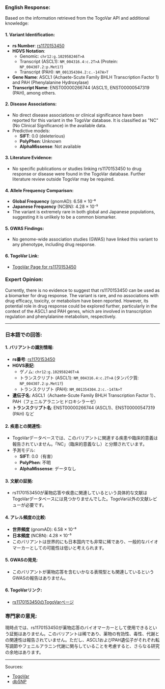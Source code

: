 ### English Response:

Based on the information retrieved from the TogoVar API and additional knowledge:

#### 1. **Variant Identification**:
   - **rs Number**: [rs1170153450](https://identifiers.org/dbsnp/rs1170153450)
   - **HGVS Notation**:
     - Genomic: `chr12:g.102958246T>A`
     - Transcript (ASCL1): `NM_004316.4:c.2T>A` (Protein: `NP_004307.2:p.Met1?`)
     - Transcript (PAH): `NM_001354304.2:c.-147A>T`
   - **Gene Name**: ASCL1 (Achaete-Scute Family BHLH Transcription Factor 1) and PAH (Phenylalanine Hydroxylase)
   - **Transcript Name**: ENST00000266744 (ASCL1), ENST00000547319 (PAH), among others.

#### 2. **Disease Associations**:
   - No direct disease associations or clinical significance have been reported for this variant in the TogoVar database. It is classified as "NC" (No Clinical Significance) in the available data.
   - Predictive models:
     - **SIFT**: 0.0 (deleterious)
     - **PolyPhen**: Unknown
     - **AlphaMissense**: Not available

#### 3. **Literature Evidence**:
   - No specific publications or studies linking rs1170153450 to drug response or disease were found in the TogoVar database. Further literature review outside TogoVar may be required.

#### 4. **Allele Frequency Comparison**:
   - **Global Frequency** (gnomAD): 6.58 × 10⁻⁶
   - **Japanese Frequency** (NCBN): 4.28 × 10⁻⁵
   - The variant is extremely rare in both global and Japanese populations, suggesting it is unlikely to be a common biomarker.

#### 5. **GWAS Findings**:
   - No genome-wide association studies (GWAS) have linked this variant to any phenotype, including drug response.

#### 6. **TogoVar Link**:
   - [TogoVar Page for rs1170153450](https://togovar.org/variant/tgv380877758)

### Expert Opinion:
Currently, there is no evidence to suggest that rs1170153450 can be used as a biomarker for drug response. The variant is rare, and no associations with drug efficacy, toxicity, or metabolism have been reported. However, its potential role in drug response could be explored further, particularly in the context of the ASCL1 and PAH genes, which are involved in transcription regulation and phenylalanine metabolism, respectively.

---

### 日本語での回答:

#### 1. **バリアントの識別情報**:
   - **rs番号**: [rs1170153450](https://identifiers.org/dbsnp/rs1170153450)
   - **HGVS表記**:
     - ゲノム: `chr12:g.102958246T>A`
     - トランスクリプト (ASCL1): `NM_004316.4:c.2T>A` (タンパク質: `NP_004307.2:p.Met1?`)
     - トランスクリプト (PAH): `NM_001354304.2:c.-147A>T`
   - **遺伝子名**: ASCL1（Achaete-Scute Family BHLH Transcription Factor 1）、PAH（フェニルアラニンヒドロキシラーゼ）
   - **トランスクリプト名**: ENST00000266744 (ASCL1)、ENST00000547319 (PAH) など

#### 2. **疾患との関連性**:
   - TogoVarデータベースでは、このバリアントに関連する疾患や臨床的意義は報告されていません。「NC」（臨床的意義なし）と分類されています。
   - 予測モデル:
     - **SIFT**: 0.0（有害）
     - **PolyPhen**: 不明
     - **AlphaMissense**: データなし

#### 3. **文献の証拠**:
   - rs1170153450が薬物応答や疾患に関連しているという具体的な文献はTogoVarデータベースには見つかりませんでした。TogoVar以外の文献レビューが必要です。

#### 4. **アレル頻度の比較**:
   - **世界頻度** (gnomAD): 6.58 × 10⁻⁶
   - **日本頻度** (NCBN): 4.28 × 10⁻⁵
   - このバリアントは世界的にも日本国内でも非常に稀であり、一般的なバイオマーカーとしての可能性は低いと考えられます。

#### 5. **GWASの発見**:
   - このバリアントが薬物応答を含むいかなる表現型とも関連しているというGWASの報告はありません。

#### 6. **TogoVarリンク**:
   - [rs1170153450のTogoVarページ](https://togovar.org/variant/tgv380877758)

### 専門家の意見:
現時点では、rs1170153450が薬物応答のバイオマーカーとして使用できるという証拠はありません。このバリアントは稀であり、薬物の有効性、毒性、代謝との関連性は報告されていません。ただし、ASCL1およびPAH遺伝子がそれぞれ転写調節やフェニルアラニン代謝に関与していることを考慮すると、さらなる研究の余地はあります。

--- 
Sources:
- [TogoVar](https://togovar.org/variant/tgv380877758)
- [dbSNP](https://identifiers.org/dbsnp/rs1170153450)